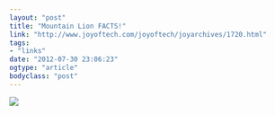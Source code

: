 ```yaml
---
layout: "post"
title: "Mountain Lion FACTS!"
link: "http://www.joyoftech.com/joyoftech/joyarchives/1720.html"
tags: 
- "links"
date: "2012-07-30 23:06:23"
ogtype: "article"
bodyclass: "post"
---
```


![](http://cdn.rogerstringer.com/media/1720.gif)